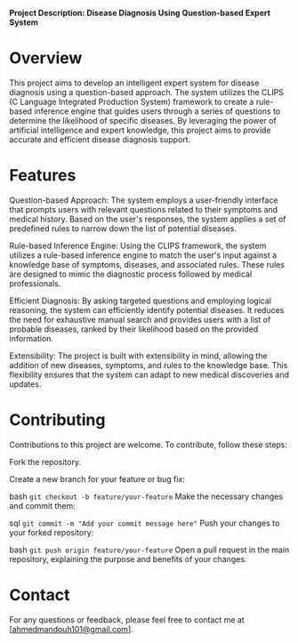 **Project Description: Disease Diagnosis Using Question-based Expert System**

# Overview
This project aims to develop an intelligent expert system for disease diagnosis using a question-based approach. The system utilizes the CLIPS (C Language Integrated Production System) framework to create a rule-based inference engine that guides users through a series of questions to determine the likelihood of specific diseases. By leveraging the power of artificial intelligence and expert knowledge, this project aims to provide accurate and efficient disease diagnosis support.

# Features
Question-based Approach: The system employs a user-friendly interface that prompts users with relevant questions related to their symptoms and medical history. Based on the user's responses, the system applies a set of predefined rules to narrow down the list of potential diseases.

Rule-based Inference Engine: Using the CLIPS framework, the system utilizes a rule-based inference engine to match the user's input against a knowledge base of symptoms, diseases, and associated rules. These rules are designed to mimic the diagnostic process followed by medical professionals.

Efficient Diagnosis: By asking targeted questions and employing logical reasoning, the system can efficiently identify potential diseases. It reduces the need for exhaustive manual search and provides users with a list of probable diseases, ranked by their likelihood based on the provided information.

Extensibility: The project is built with extensibility in mind, allowing the addition of new diseases, symptoms, and rules to the knowledge base. This flexibility ensures that the system can adapt to new medical discoveries and updates.


# Contributing
Contributions to this project are welcome. To contribute, follow these steps:

Fork the repository.

Create a new branch for your feature or bug fix:

bash
```git checkout -b feature/your-feature```
Make the necessary changes and commit them:

sql
```git commit -m "Add your commit message here"```
Push your changes to your forked repository:

bash
```git push origin feature/your-feature```
Open a pull request in the main repository, explaining the purpose and benefits of your changes.

# Contact
For any questions or feedback, please feel free to contact me at [ahmedmandouh101@gmail.com].

